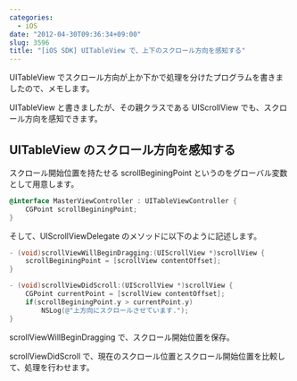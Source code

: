 ```yaml
---
categories:
  - iOS
date: "2012-04-30T09:36:34+09:00"
slug: 3596
title: "[iOS SDK] UITableView で、上下のスクロール方向を感知する"
---
```


UITableView でスクロール方向が上か下かで処理を分けたプログラムを書きましたので、メモします。

UITableView と書きましたが、その親クラスである UIScrollView でも、スクロール方向を感知できます。

## UITableView のスクロール方向を感知する

スクロール開始位置を持たせる scrollBeginingPoint というのをグローバル変数として用意します。

```objectivec
@interface MasterViewController : UITableViewController {
    CGPoint scrollBeginingPoint;
}
```

そして、UIScrollViewDelegate のメソッドに以下のように記述します。

```objectivec
- (void)scrollViewWillBeginDragging:(UIScrollView *)scrollView {
    scrollBeginingPoint = [scrollView contentOffset];
}

- (void)scrollViewDidScroll:(UIScrollView *)scrollView {
    CGPoint currentPoint = [scrollView contentOffset];
    if(scrollBeginingPoint.y > currentPoint.y)
        NSLog(@"上方向にスクロールさせています.");
}
```

scrollViewWillBeginDragging で、スクロール開始位置を保存。

scrollViewDidScroll で、現在のスクロール位置とスクロール開始位置を比較して、処理を行わせます。
